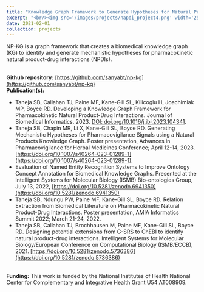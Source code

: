 ```yaml
---
title: "Knowledge Graph Framework to Generate Hypotheses for Natural Product-Drug Interactions"
excerpt: "<br/><img src='/images/projects/napdi_project4.png' width='250'>"
date: 2021-02-01
collection: projects
---
```


NP-KG is a graph framework that creates a biomedical knowledge graph (KG) to identify and generate mechanistic hypotheses for pharmacokinetic natural product-drug interactions (NPDIs).

<br/>**Github repository:** [https://github.com/sanyabt/np-kg](https://github.com/sanyabt/np-kg)
<br/>**Publication(s):**
* Taneja SB, Callahan TJ, Paine MF, Kane-Gill SL, Kilicoglu H, Joachimiak MP, Boyce RD. Developing a Knowledge Graph Framework for Pharmacokinetic Natural Product-Drug Interactions. Journal of Biomedical Informatics. 2023. [DOI: doi.org/10.1016/j.jbi.2023.104341](https://doi.org/10.1016/j.jbi.2023.104341).
* Taneja SB, Chapin MR, Li X, Kane-Gill SL, Boyce RD. Generating Mechanistic Hypotheses for Pharmacovigilance Signals using a Natural Products Knowledge Graph. Poster presentation, Advances in Pharmacovigilance for Herbal Medicines Conference; April 12-14, 2023. [https://doi.org/10.1007/s40264-023-01289-1](https://doi.org/10.1007/s40264-023-01289-1).
* Evaluation of Named Entity Recognition Systems to Improve Ontology Concept Annotation for Biomedical Knowledge Graphs. Presented at the Intelligent Systems for Molecular Biology (ISMB) Bio-ontologies Group, July 13, 2022, [https://doi.org/10.5281/zenodo.6941350](https://doi.org/10.5281/zenodo.6941350)
* Taneja SB, Ndungu PW, Paine MF, Kane-Gill SL, Boyce RD. Relation Extraction from Biomedical Literature on Pharmacokinetic Natural Product-Drug Interactions. Poster presentation, AMIA Informatics Summit 2022; March 21-24, 2022.
* Taneja SB, Callahan TJ, Brochhausen M, Paine MF, Kane-Gill SL, Boyce RD. Designing potential extensions from G-SRS to ChEBI to identify natural product-drug interactions. Intelligent Systems for Molecular Biology/European Conference on Computational Biology (ISMB/ECCB), 2021. [https://doi.org/10.5281/zenodo.5736386](https://doi.org/10.5281/zenodo.5736386)

<br/>**Funding:** This work is funded by the National Institutes of Health National Center for Complementary and Integrative Health Grant U54 AT008909.